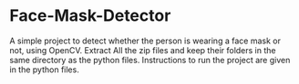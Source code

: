 # Face-Mask-Detector
A simple project to detect whether the person is wearing a face mask or not, using OpenCV.
Extract All the zip files and keep their folders in the same directory as the python files.
Instructions to run the project are given in the python files.
